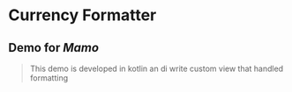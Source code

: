# Currency Formatter

## Demo for ***Mamo***
> This demo is developed in kotlin an di write custom view that handled formatting
